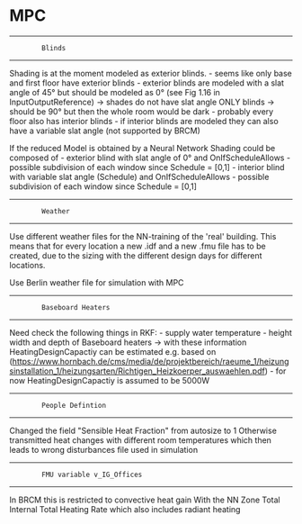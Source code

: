 # MPC

------------------------
			Blinds
------------------------

Shading is at the moment modeled as exterior blinds. 
	- seems like only base and first floor have exterior blinds
	- exterior blinds are modeled with a slat angle of 45° but should be modeled as 0° (see Fig 1.16 in InputOutputReference) 
		-> shades do not have slat angle ONLY blinds
		-> should be 90° but then the whole room would be dark
	- probably every floor also has interior blinds
	- if interior blinds are modeled they can also have a variable slat angle (not supported by BRCM)
	
If the reduced Model is obtained by a Neural Network Shading could be composed of
	- exterior blind with slat angle of 0° and OnIfScheduleAllows
		- possible subdivision of each window since Schedule = [0,1]
	- interior blind with variable slat angle (Schedule) and OnIfScheduleAllows
		- possible subdivision of each window since Schedule = [0,1]


------------------------
			Weather
------------------------

Use different weather files for the NN-training of the 'real' building. This means that for every location a new .idf and a new
.fmu file has to be created, due to the sizing with the different design days for different locations.

Use Berlin weather file for simulation with MPC

------------------------
			Baseboard Heaters
------------------------

Need check the following things in RKF:
	- supply water temperature
	- height width and depth of Baseboard heaters
	-> with these information HeatingDesignCapactiy can be estimated e.g. based on (https://www.hornbach.de/cms/media/de/projektbereich/raeume_1/heizungsinstallation_1/heizungsarten/Richtigen_Heizkoerper_auswaehlen.pdf)
	- for now HeatingDesignCapactiy is assumed to be 5000W

	
------------------------
			People Defintion
------------------------

Changed the field "Sensible Heat Fraction" from autosize to 1
Otherwise transmitted heat changes with different room temperatures which then leads to wrong disturbances file used in simulation 

------------------------
			FMU variable v_IG_Offices
------------------------
In BRCM this is restricted to convective heat gain
With the NN Zone Total Internal Total Heating Rate which also includes radiant heating





